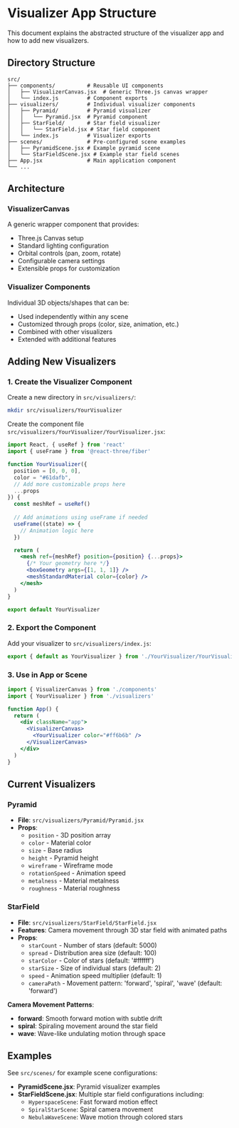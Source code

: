 # Visualizer App Structure

This document explains the abstracted structure of the visualizer app and how to add new visualizers.

## Directory Structure

```
src/
├── components/          # Reusable UI components
│   ├── VisualizerCanvas.jsx  # Generic Three.js canvas wrapper
│   └── index.js         # Component exports
├── visualizers/         # Individual visualizer components
│   ├── Pyramid/         # Pyramid visualizer
│   │   └── Pyramid.jsx  # Pyramid component
│   ├── StarField/       # Star field visualizer
│   │   └── StarField.jsx # Star field component
│   └── index.js         # Visualizer exports
├── scenes/              # Pre-configured scene examples
│   ├── PyramidScene.jsx # Example pyramid scene
│   └── StarFieldScene.jsx # Example star field scenes
├── App.jsx              # Main application component
└── ...
```

## Architecture

### VisualizerCanvas
A generic wrapper component that provides:
- Three.js Canvas setup
- Standard lighting configuration
- Orbital controls (pan, zoom, rotate)
- Configurable camera settings
- Extensible props for customization

### Visualizer Components
Individual 3D objects/shapes that can be:
- Used independently within any scene
- Customized through props (color, size, animation, etc.)
- Combined with other visualizers
- Extended with additional features

## Adding New Visualizers

### 1. Create the Visualizer Component

Create a new directory in `src/visualizers/`:

```bash
mkdir src/visualizers/YourVisualizer
```

Create the component file `src/visualizers/YourVisualizer/YourVisualizer.jsx`:

```jsx
import React, { useRef } from 'react'
import { useFrame } from '@react-three/fiber'

function YourVisualizer({ 
  position = [0, 0, 0], 
  color = "#61dafb",
  // Add more customizable props here
  ...props 
}) {
  const meshRef = useRef()
  
  // Add animations using useFrame if needed
  useFrame((state) => {
    // Animation logic here
  })

  return (
    <mesh ref={meshRef} position={position} {...props}>
      {/* Your geometry here */}
      <boxGeometry args={[1, 1, 1]} />
      <meshStandardMaterial color={color} />
    </mesh>
  )
}

export default YourVisualizer
```

### 2. Export the Component

Add your visualizer to `src/visualizers/index.js`:

```jsx
export { default as YourVisualizer } from './YourVisualizer/YourVisualizer'
```

### 3. Use in App or Scene

```jsx
import { VisualizerCanvas } from './components'
import { YourVisualizer } from './visualizers'

function App() {
  return (
    <div className="app">
      <VisualizerCanvas>
        <YourVisualizer color="#ff6b6b" />
      </VisualizerCanvas>
    </div>
  )
}
```

## Current Visualizers

### Pyramid
- **File**: `src/visualizers/Pyramid/Pyramid.jsx`
- **Props**: 
  - `position` - 3D position array
  - `color` - Material color
  - `size` - Base radius
  - `height` - Pyramid height
  - `wireframe` - Wireframe mode
  - `rotationSpeed` - Animation speed
  - `metalness` - Material metalness
  - `roughness` - Material roughness

### StarField
- **File**: `src/visualizers/StarField/StarField.jsx`
- **Features**: Camera movement through 3D star field with animated paths
- **Props**:
  - `starCount` - Number of stars (default: 5000)
  - `spread` - Distribution area size (default: 100)
  - `starColor` - Color of stars (default: '#ffffff')
  - `starSize` - Size of individual stars (default: 2)
  - `speed` - Animation speed multiplier (default: 1)
  - `cameraPath` - Movement pattern: 'forward', 'spiral', 'wave' (default: 'forward')

**Camera Movement Patterns**:
- **forward**: Smooth forward motion with subtle drift
- **spiral**: Spiraling movement around the star field
- **wave**: Wave-like undulating motion through space

## Examples

See `src/scenes/` for example scene configurations:
- **PyramidScene.jsx**: Pyramid visualizer examples
- **StarFieldScene.jsx**: Multiple star field configurations including:
  - `HyperspaceScene`: Fast forward motion effect
  - `SpiralStarScene`: Spiral camera movement
  - `NebulaWaveScene`: Wave motion through colored stars 